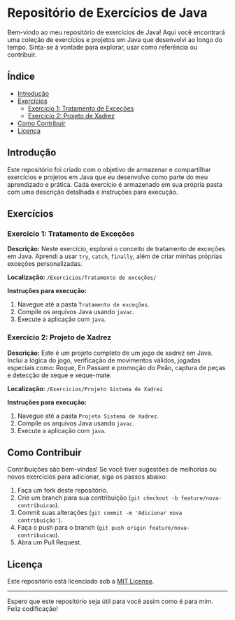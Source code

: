 # Repositório de Exercícios de Java

Bem-vindo ao meu repositório de exercícios de Java! Aqui você encontrará uma coleção de exercícios e projetos em Java que desenvolvi ao longo do tempo. Sinta-se à vontade para explorar, usar como referência ou contribuir.

## Índice

- [Introdução](#introdução)
- [Exercícios](#exercícios)
  - [Exercício 1: Tratamento de Exceções](#exercício-1-tratamento-de-exceções)
  - [Exercício 2: Projeto de Xadrez](#exercício-2-projeto-de-xadrez)
- [Como Contribuir](#como-contribuir)
- [Licença](#licença)

## Introdução

Este repositório foi criado com o objetivo de armazenar e compartilhar exercícios e projetos em Java que eu desenvolvo como parte do meu aprendizado e prática. Cada exercício é armazenado em sua própria pasta com uma descrição detalhada e instruções para execução.

## Exercícios

### Exercicio 1: Tratamento de Exceções

**Descrição:**
Neste exercício, explorei o conceito de tratamento de exceções em Java. Aprendi a usar `try`, `catch`, `finally`, além de criar minhas próprias exceções personalizadas.

**Localização:**
`/Exercicios/Tratamento de exceções/`

**Instruções para execução:**
1. Navegue até a pasta `Tratamento de exceções`.
2. Compile os arquivos Java usando `javac`.
3. Execute a aplicação com `java`.

### Exercicio 2: Projeto de Xadrez

**Descrição:**
Este é um projeto completo de um jogo de xadrez em Java. Inclui a lógica do jogo, verificação de movimentos válidos, jogadas especiais como: Roque, En Passant e promoção do Peão, captura de peças e detecção de xeque e xeque-mate.

**Localização:**
`/Exercicios/Projeto Sistema de Xadrez`

**Instruções para execução:**
1. Navegue até a pasta `Projeto Sistema de Xadrez`.
2. Compile os arquivos Java usando `javac`.
3. Execute a aplicação com `java`.

## Como Contribuir

Contribuições são bem-vindas! Se você tiver sugestões de melhorias ou novos exercícios para adicionar, siga os passos abaixo:

1. Faça um fork deste repositório.
2. Crie um branch para sua contribuição (`git checkout -b feature/nova-contribuicao`).
3. Commit suas alterações (`git commit -m 'Adicionar nova contribuição'`).
4. Faça o push para o branch (`git push origin feature/nova-contribuicao`).
5. Abra um Pull Request.

## Licença

Este repositório está licenciado sob a [MIT License](LICENSE).

---

Espero que este repositório seja útil para você assim como é para mim. Feliz codificação!
